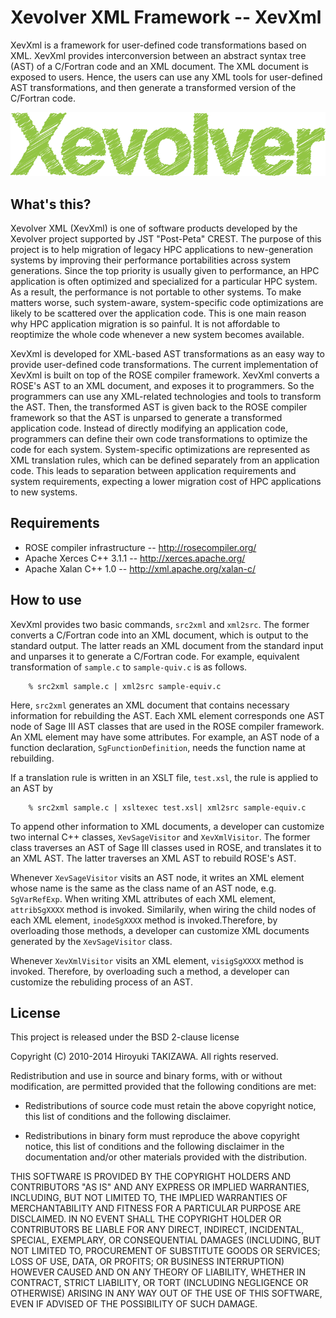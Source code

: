 Xevolver XML Framework -- XevXml
=================================

XevXml is a framework for user-defined code transformations based on
XML. XevXml provides interconversion between an abstract syntax tree
(AST) of a C/Fortran code and an XML document. The XML document is
exposed to users. Hence, the users can use any XML tools for
user-defined AST transformations, and then generate a transformed
version of the C/Fortran code.

![Xevolver Logo](./Xevolver_logo.png "Xevolver")

What's this?
------------
  Xevolver XML (XevXml) is one of software products developed by the
Xevolver project supported by JST "Post-Peta" CREST.  The purpose of
this project is to help migration of legacy HPC applications to
new-generation systems by improving their performance portabilities
across system generations.  Since the top priority is usually given to
performance, an HPC application is often optimized and specialized for
a particular HPC system.  As a result, the performance is not portable
to other systems.  To make matters worse, such system-aware,
system-specific code optimizations are likely to be scattered over the
application code. This is one main reason why HPC application
migration is so painful. It is not affordable to reoptimize the whole
code whenever a new system becomes available.

XevXml is developed for XML-based AST transformations as an easy way
to provide user-defined code transformations.  The current
implementation of XevXml is built on top of the ROSE compiler
framework. XevXml converts a ROSE's AST to an XML document, and
exposes it to programmers. So the programmers can use any XML-related
technologies and tools to transform the AST. Then, the transformed AST
is given back to the ROSE compiler framework so that the AST is
unparsed to generate a transformed application code.  Instead of
directly modifying an application code, programmers can define their
own code transformations to optimize the code for each system.
System-specific optimizations are represented as XML translation
rules, which can be defined separately from an application code.  This
leads to separation between application requirements and system
requirements, expecting a lower migration cost of HPC applications to
new systems.

Requirements
------------

* ROSE compiler infrastructure -- http://rosecompiler.org/
* Apache Xerces C++ 3.1.1 -- http://xerces.apache.org/
* Apache Xalan C++ 1.0 -- http://xml.apache.org/xalan-c/

How to use
----------

 XevXml provides two basic commands, `src2xml` and `xml2src`. The
former converts a C/Fortran code into an XML document, which is output
to the standard output. The latter reads an XML document from the
standard input and unparses it to generate a C/Fortran code. For
example, equivalent transformation of `sample.c` to `sample-quiv.c` is
as follows.

```
    % src2xml sample.c | xml2src sample-equiv.c
```

Here, `src2xml` generates an XML document that contains necessary
information for rebuilding the AST. Each XML element corresponds one
AST node of Sage III AST classes that are used in the ROSE compiler
framework. An XML element may have some attributes. For example, an
AST node of a function declaration, `SgFunctionDefinition`, needs the
function name at rebuilding.

If a translation rule is written in an XSLT file, `test.xsl`, the rule
is applied to an AST by

```
    % src2xml sample.c | xsltexec test.xsl| xml2src sample-equiv.c
```

To append other information to XML documents, a developer can
customize two internal C++ classes, `XevSageVisitor` and
`XevXmlVisitor`. The former class traverses an AST of Sage III classes
used in ROSE, and translates it to an XML AST. The latter traverses an
XML AST to rebuild ROSE's AST.

Whenever `XevSageVisitor` visits an AST node, it writes an XML element
whose name is the same as the class name of an AST node,
e.g. `SgVarRefExp`. When writing XML attributes of each XML element,
`attribSgXXXX` method is invoked. Similarily, when wiring the child
nodes of each XML element, `inodeSgXXXX` method is invoked.Therefore,
by overloading those methods, a developer can customize XML documents
generated by the `XevSageVisitor` class.

Whenever `XevXmlVisitor` visits an XML element, `visigSgXXXX` method
is invoked. Therefore, by overloading such a method, a developer can
customize the rebuliding process of an AST.


License
-------
This project is released under the BSD 2-clause license

Copyright (C) 2010-2014 Hiroyuki TAKIZAWA. All rights reserved.

Redistribution and use in source and binary forms, with or without
modification, are permitted provided that the following conditions are
met:


 - Redistributions of source code must retain the above copyright
   notice, this list of conditions and the following disclaimer.

 - Redistributions in binary form must reproduce the above copyright
   notice, this list of conditions and the following disclaimer in
   the documentation and/or other materials provided with the
   distribution.

THIS SOFTWARE IS PROVIDED BY THE COPYRIGHT HOLDERS AND CONTRIBUTORS
"AS IS" AND ANY EXPRESS OR IMPLIED WARRANTIES, INCLUDING, BUT NOT
LIMITED TO, THE IMPLIED WARRANTIES OF MERCHANTABILITY AND FITNESS FOR
A PARTICULAR PURPOSE ARE DISCLAIMED. IN NO EVENT SHALL THE COPYRIGHT
HOLDER OR CONTRIBUTORS BE LIABLE FOR ANY DIRECT, INDIRECT, INCIDENTAL,
SPECIAL, EXEMPLARY, OR CONSEQUENTIAL DAMAGES (INCLUDING, BUT NOT
LIMITED TO, PROCUREMENT OF SUBSTITUTE GOODS OR SERVICES; LOSS OF USE,
DATA, OR PROFITS; OR BUSINESS INTERRUPTION) HOWEVER CAUSED AND ON ANY
THEORY OF LIABILITY, WHETHER IN CONTRACT, STRICT LIABILITY, OR TORT
(INCLUDING NEGLIGENCE OR OTHERWISE) ARISING IN ANY WAY OUT OF THE USE
OF THIS SOFTWARE, EVEN IF ADVISED OF THE POSSIBILITY OF SUCH DAMAGE.
